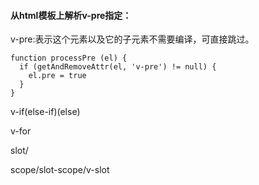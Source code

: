 #### 从html模板上解析v-pre指定：
v-pre:表示这个元素以及它的子元素不需要编译，可直接跳过。

```
function processPre (el) {
  if (getAndRemoveAttr(el, 'v-pre') != null) {
    el.pre = true
  }
}
```


v-if(else-if)(else)



v-for



slot/


scope/slot-scope/v-slot

